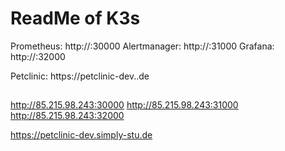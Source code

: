 
# ReadMe of K3s

Prometheus:     http://<IP>:30000
Alertmanager:   http://<IP>:31000
Grafana:        http://<IP>:32000

Petclinic:      https://petclinic-dev.<Domain>.de

##

http://85.215.98.243:30000
http://85.215.98.243:31000
http://85.215.98.243:32000

https://petclinic-dev.simply-stu.de

##